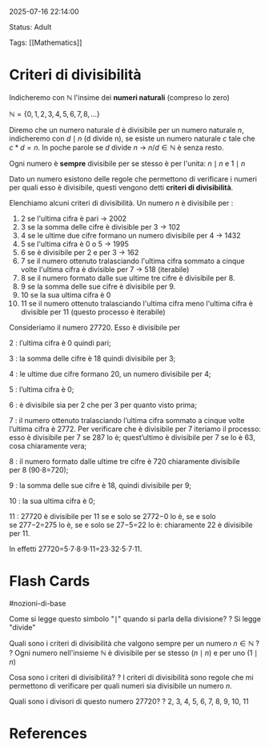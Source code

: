 2025-07-16 22:14:00

Status: Adult

Tags: [[Mathematics]]
 
# Criteri di divisibilità

Indicheremo con $\mathbb{N}$ l'insime dei **numeri naturali** (compreso lo zero)

$\mathbb{N} = \{0, 1, 2, 3, 4, 5, 6, 7, 8, \dots\}$

Diremo che un numero naturale $d$ è divisibile per un numero naturale $n$, indicheremo con $d \mid n$ (d divide n), se esiste un numero naturale $c$ tale che $c*d = n$.
In poche parole se $d$ divide $n$ -> $n/d \in \mathbb{N}$ è senza resto.

Ogni numero è **sempre** divisibile per se stesso è per l'unita: $n \mid n$ e $1 \mid n$ 

Dato un numero esistono delle regole che permettono di verificare i numeri per quali esso è divisibile, questi vengono detti **criteri di divisibilità**.

Elenchiamo alcuni criteri di divisibilità. Un numero $n$ è divisibile per :
1. 2 se l'ultima cifra è pari -> 2002
2. 3 se la somma delle cifre è divisible per 3 -> 102
3. 4 se le ultime due cifre formano un numero divisibile per 4 -> 1432
4. 5 se l'ultima cifra è 0 o 5 -> 1995
5. 6 se è divisibile per 2 e per 3 -> 162
6. 7 se il numero ottenuto tralasciando l'ultima cifra sommato a cinque volte l'ultima cifra è divisible per 7 -> 518 (iterabile)
7. 8 se il numero formato dalle sue ultime tre cifre è divisibile per 8.
8. 9 se la somma delle sue cifre è divisibile per 9.
9. 10 se la sua ultima cifra è 0
10. 11 se il numero ottenuto tralasciando l'ultima cifra meno l'ultima cifra è divisible per 11 (questo processo è iterabile)

Consideriamo il numero 27720. Esso è divisibile per

2 : l’ultima cifra è 0 quindi pari;

3 : la somma delle cifre è 18 quindi divisibile per 3;

4 : le ultime due cifre formano 20, un numero divisibile per 4;

5 : l’ultima cifra è 0;

6 : è divisibile sia per 2 che per 3 per quanto visto prima;

7 : il numero ottenuto tralasciando l’ultima cifra sommato a cinque volte l’ultima cifra è 2772. Per verificare che è divisibile per 7 iteriamo il processo: esso è divisibile per 7 se 287 lo è; quest’ultimo è divisibile per 7 se lo è 63, cosa chiaramente vera;

8 : il numero formato dalle ultime tre cifre è 720 chiaramente divisibile per 8 (90⋅8=720);

9 : la somma delle sue cifre è 18, quindi divisibile per 9;

10 : la sua ultima cifra è 0;

11 : 27720 è divisibile per 11 se e solo se 2772−0 lo è, se e solo se 277−2=275 lo è, se e solo se 27−5=22 lo è: chiaramente 22 è divisibile per 11.

In effetti 27720=5⋅7⋅8⋅9⋅11=23⋅32⋅5⋅7⋅11.

# Flash Cards
#nozioni-di-base 

Come si legge questo simbolo "$\mid$" quando si parla della divisione?
?
Si legge "divide"
<!--SR:!2025-07-23,4,272-->

Quali sono i criteri di divisibilità che valgono sempre per un numero $n \in \mathbb{N}$ ?
?
Ogni numero nell'insieme $\mathbb{N}$ è divisibile per se stesso ($n \mid n$) e per uno ($1 \mid n$)
<!--SR:!2025-07-23,4,270-->

Cosa sono i criteri di divisibilità?
?
I criteri di divisibilità sono regole che mi permettono di verificare per quali numeri sia divisibile un numero $n$.
<!--SR:!2025-07-23,4,272-->

Quali sono i divisori di questo numero 27720?
?
2, 3, 4, 5, 6, 7, 8, 9, 10, 11
# References
<!--SR:!2025-07-20,1,232-->